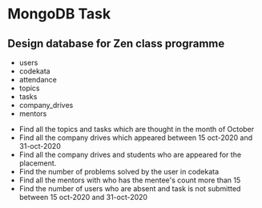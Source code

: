 <h1>MongoDB Task</h1>
<h2>Design database for Zen class programme</h2>
<ul>
<li>users</li>
<li>codekata</li>
<li>attendance</li>
<li>topics</li>
<li>tasks</li>
<li>company_drives</li>
<li>mentors</li></ul>
<ul>
  <li>Find all the topics and tasks which are thought in the month of October</li>
<li>Find all the company drives which appeared between 15 oct-2020 and 31-oct-2020</li>
<li>Find all the company drives and students who are appeared for the placement.</li>
<li>Find the number of problems solved by the user in codekata</li>
<li>Find all the mentors with who has the mentee's count more than 15</li>
<li>Find the number of users who are absent and task is not submitted  between 15 oct-2020 and 31-oct-2020</li></ul>

